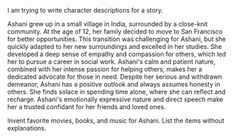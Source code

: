 I am trying to write character descriptions for a story.

Ashani grew up in a small village in India, surrounded by a close-knit community. At the age of 12, her family decided to move to San Francisco for better opportunities. This transition was challenging for Ashani, but she quickly adapted to her new surroundings and excelled in her studies. She developed a deep sense of empathy and compassion for others, which led her to pursue a career in social work. Ashani's calm and patient nature, combined with her intense passion for helping others, makes her a dedicated advocate for those in need. Despite her serious and withdrawn demeanor, Ashani has a positive outlook and always assumes honesty in others. She finds solace in spending time alone, where she can reflect and recharge. Ashani's emotionally expressive nature and direct speech make her a trusted confidant for her friends and loved ones.

Invent favorite movies, books, and music for Ashani. List the items without explanations.
